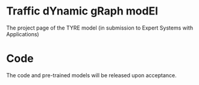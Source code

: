 # Traffic dYnamic gRaph modEl
The project page of the TYRE model (in submission to Expert Systems with Applications)
# Code
The code and pre-trained models will be released upon acceptance.



